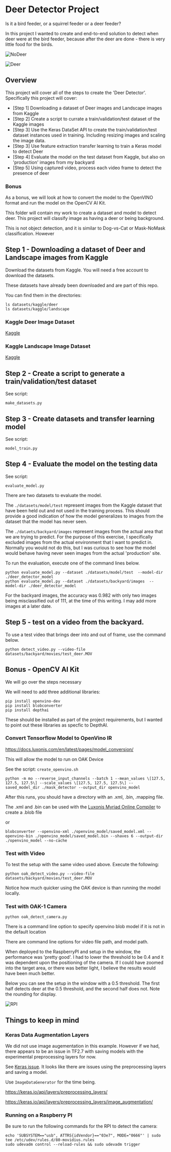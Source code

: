 # Deer Detector Project

Is it a bird feeder, or a squirrel feeder or a deer feeder?

In this project I wanted to create and end-to-end solution to detect when deer were at the bird feeder, because after the deer are done - there is very little food for the birds.

![NoDeer](datasets/backyard/images/background/IMG_0281.jpeg)

![Deer](datasets/backyard/images/deer/IMG_0274.jpeg)

## Overview

This project will cover all of the steps to create the 'Deer Detector'.  Specifically this project will cover:

* [Step 1] Downloading a dataset of Deer images and Landscape images from Kaggle
* [Step 2] Create a script to currate a train/validation/test dataset of the Kaggle images
* [Step 3] Use the Keras DataSet API to create the train/validation/test dataset instances used in training.  Including resizing images and scaling the image data.
* [Step 3] Use feature extraction transfer learning to train a Keras model to detect Deer
* [Step 4] Evaluate the model on the test dataset from Kaggle, but also on 'production' images from my backyard
* [Step 5] Using captured video, process each video frame to detect the presence of deer

### Bonus
As a bonus, we will look at how to convert the model to the OpenVINO format and run the model on the OpenCV AI Kit.

This folder will contain my work to create a dataset and model to detect deer.  This project will classify image as having a deer or being background.

This is not object detection, and it is similar to Dog-vs-Cat or Mask-NoMask classification. However

## Step 1 - Downloading a dataset of Deer and Landscape images from Kaggle

Download the datasets from Kaggle. You will need a free account to download the datasets.

These datasets have already been downloaded and are part of this repo.

You can find them in the directories:

```shell
ls datasets/kaggle/deer
ls datasets/kaggle/landscape
```

### Kaggle Deer Image Dataset

[Kaggle](https://www.kaggle.com/faisalakhtar/images-of-deer-for-svm-classifier)

### Kaggle Landscape Image Dataset

[Kaggle](https://www.kaggle.com/arnaud58/landscape-pictures)

## Step 2 - Create a script to generate a train/validation/test dataset 

See script:
```text
make_datasets.py
```

## Step 3 - Create datasets and transfer learning model

See script:
```text
model_train.py
```

## Step 4 - Evaluate the model on the testing data

See script:
```text
evaluate_model.py
```

There are two datasets to evaluate the model.

The `./datasets/model/test` represent images from the Kaggle dataset that have been held out and not used in the training process.  This should provide a good indication of how the model generalizes to images from the dataset that the model has never seen.

The `./dataets/backyard/images` represent images from the actual area that we are trying to predict.  For the purpose of this exercise, I specifically excluded images from the actual environment that I want to predict in.  Normally you would not do this, but I was curious to see how the model would behave having never seen images from the actual 'production' site.

To run the evaluation, execute one of the command lines below.

```shell
python evaluate_model.py --dataset ./datasets/model/test  --model-dir ./deer_detector_model
python evaluate_model.py --dataset ./datasets/backyard/images  --model-dir ./deer_detector_model
```

For the backyard images, the accuracy was 0.982 with only two images being misclassified out of 111, at the time of this writing. I may add more images at a later date.

## Step 5 - test on a video from the backyard.

To use a test video that brings deer into and out of frame, use the command below.

```shell
python detect_video.py --video-file datasets/backyard/movies/test_deer.MOV
```

## Bonus - OpenCV AI Kit

We will go over the steps necessary

We will need to add three additional libraries:

```shell
pip install openvino-dev
pip install blobconverter
pip install depthai
```

These should be installed as part of the project requirements, but I wanted to point out these libraries as specfic to DepthAI.

### Convert Tensorflow Model to OpenVino IR
https://docs.luxonis.com/en/latest/pages/model_conversion/

This will allow the model to run on OAK Device

See the script: `create_openvino.sh`

```shell
python -m mo --reverse_input_channels --batch 1 --mean_values \[127.5, 127.5, 127.5\] --scale_values \[127.5, 127.5, 127.5\] --saved_model_dir ./mask_detector --output_dir openvino_model
```

After this runs, you should have a directory with an .xml, .bin, .mapping file.  

The .xml and .bin can be used with the [Luxonis Myriad Online Compiler](http://blobconverter.luxonis.com) to create a .blob file

or

```shell
blobconverter --openvino-xml ./openvino_model/saved_model.xml --openvino-bin ./openvino_model/saved_model.bin --shaves 6 --output-dir ./openvino_model --no-cache
```

### Test with Video

To test the setup with the same video used above.  Execute the following:

```shell
python oak_detect_video.py --video-file datasets/backyard/movies/test_deer.MOV
```

Notice how much quicker using the OAK device is than running the model locally.

### Test with OAK-1 Camera

```shell
python oak_detect_camera.py
```

There is a command line option to specify openvino blob model if it is not in the default location


There are command line options for video file path, and model path.

When deployed to the RaspberryPI and setup in the window, the performance was 'pretty good'.  I had to lower the threshold to be 0.4 and it was dependent upon the positioning of the camera.  If I could have zoomed into the target area, or there was better light, I believe the results would have been much better.

Below you can see the setup in the window with a 0.5 threshold.  The first half detects deer at the 0.5 threshold, and the second half does not.  Note the rounding for display.

![RPI](./media/rpi_results.gif)

## Things to keep in mind

### Keras Data Augmentation Layers

We did not use image augementation in this example.  However if we had, there appears to be an issue in TF2.7 with saving models with the experimental preprocessing layers for now. 

See [Keras issue](https://github.com/keras-team/keras/issues/15699).  It looks like there are issues using the preprocessing layers and saving a model.

Use `ImageDataGenerator` for the time being.

https://keras.io/api/layers/preprocessing_layers/

https://keras.io/api/layers/preprocessing_layers/image_augmentation/

### Running on a Raspberry PI

Be sure to run the following commands for the RPI to detect the camera:

```shell
echo 'SUBSYSTEM=="usb", ATTRS{idVendor}=="03e7", MODE="0666"' | sudo tee /etc/udev/rules.d/80-movidius.rules
sudo udevadm control --reload-rules && sudo udevadm trigger
```